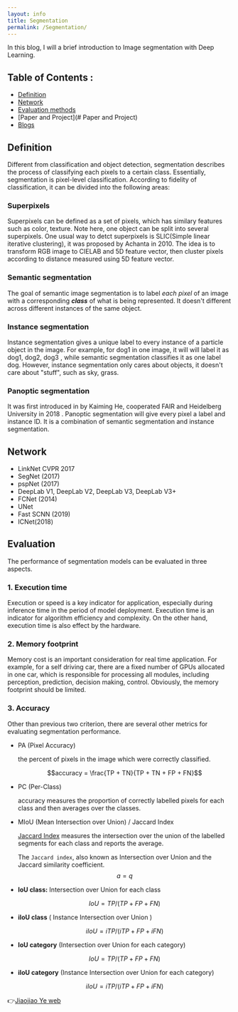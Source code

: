 ```yaml
---
layout: info
title: Segmentation
permalink: /Segmentation/
---
```


In this blog, I will a brief introduction to Image segmentation with Deep Learning.



## Table of Contents : 



- [Definition](#Definition)
- [Network](#Network)
- [Evaluation methods](#Evaluation)
- [Paper and Project](# Paper and Project)
- [Blogs](Blogs)





## Definition

Different from classification and object detection, segmentation describes the process of classifying each pixels to a certain class. Essentially, segmentation is pixel-level classification. According to fidelity of classification, it can be divided into the following areas: 


### Superpixels

Superpixels can be defined as a set of pixels, which has similary features such as color, texture.  Note here, one object can be split into several superpixels. One usual way to detct superpixels is SLIC(Simple linear iterative clustering), it was proposed by Achanta in 2010. The idea is to transform RGB image to CIELAB and 5D feature vector, then cluster pixels according to distance measured using 5D feature vector.



### Semantic segmentation

The goal of semantic image segmentation is to label *each pixel* of an image with a corresponding ***class*** of what is being represented. It doesn't different across different instances of the same object.



### Instance segmentation

Instance segmentation gives a unique label to every instance of a particle object in the image. For example, for dog1 in one image, it will will label it as dog1, dog2, dog3 , while semantic segmentation classifies it as one label dog. However, instance segmentation only cares about objects, it doesn't care about "stuff", such as sky, grass.



### Panoptic segmentation

It was first introduced in  by Kaiming He, cooperated FAIR and Heidelberg University  in 2018 . Panoptic segmentation will give every pixel a label and instance ID. It is a combination of semantic segmentation and instance segmentation. 





## Network 

* LinkNet CVPR 2017 
* SegNet (2017)
* pspNet (2017)
* DeepLab V1, DeepLab V2, DeepLab V3, DeepLab V3+
* FCNet (2014)
* UNet 
* Fast SCNN (2019)
* ICNet(2018)



## Evaluation

The performance of segmentation models can be evaluated in three aspects.



### 1. **Execution time**

Execution or speed is a key indicator for application, especially during inference time in the period of model deployment. Execution time is an indicator for algorithm efficiency and complexity. On the other hand, execution time is also effect by the hardware.



### 2. **Memory footprint**

Memory cost is an important consideration for real time application. For example, for a self driving car, there are a fixed number of GPUs allocated in one car, which is responsible for processing all modules, including perception, prediction, decision making, control. Obviously, the memory footprint should be limited.



### 3. Accuracy

Other than previous two criterion, there are several other metrics for evaluating segmentation performance.

 

* PA (Pixel Accuracy)

  the percent of pixels in the image which were correctly classified. 

  $$accuracy = \frac{TP + TN}{TP + TN + FP + FN}$$ 

* PC (Per-Class)

   accuracy measures the proportion of correctly labelled pixels for each class and then averages over the classes.
   
* MIoU (Mean Intersection over Union) / Jaccard Index 

  [Jaccard Index](https://en.wikipedia.org/wiki/Jaccard_index) measures the intersection over the union of the labelled segments for each class and reports the average.

  The `Jaccard index`, also known as Intersection over Union and the Jaccard similarity coefficient.
  $$a = q$$

* **IoU class:** Intersection over Union for each class 

  $$ IoU=TP/(TP+FP+FN) $$

* **iIoU class** ( Instance Intersection over Union ) 

  $$iIoU=iTP/(iTP+FP+iFN)$$

* **IoU category** (Intersection over Union for each category) 

  $$ IoU=TP/(TP+FP+FN)$$

* **iIoU category** (Instance Intersection over Union for each category) 

  $$iIoU=iTP/(iTP+FP+iFN)$$



👉[Jiaojiao Ye web](https://jiaojiaoye1994.github.io/jiaojiaoye.github.com/)
